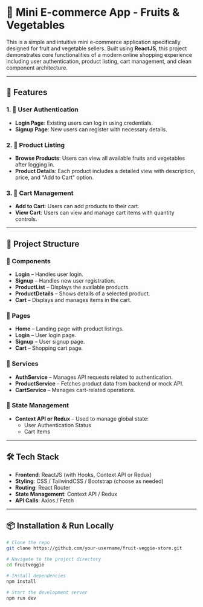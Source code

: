 # 🍎 Mini E-commerce App - Fruits & Vegetables

This is a simple and intuitive mini e-commerce application specifically designed for fruit and vegetable sellers. Built using **ReactJS**, this project demonstrates core functionalities of a modern online shopping experience including user authentication, product listing, cart management, and clean component architecture.

---

## 🚀 Features

### 1. 👤 User Authentication
- **Login Page**: Existing users can log in using credentials.
- **Signup Page**: New users can register with necessary details.

### 2. 🛒 Product Listing
- **Browse Products**: Users can view all available fruits and vegetables after logging in.
- **Product Details**: Each product includes a detailed view with description, price, and "Add to Cart" option.

### 3. 🧺 Cart Management
- **Add to Cart**: Users can add products to their cart.
- **View Cart**: Users can view and manage cart items with quantity controls.

---

## 🧱 Project Structure

### 🔹 Components
- **Login** – Handles user login.
- **Signup** – Handles new user registration.
- **ProductList** – Displays the available products.
- **ProductDetails** – Shows details of a selected product.
- **Cart** – Displays and manages items in the cart.

### 🔹 Pages
- **Home** – Landing page with product listings.
- **Login** – User login page.
- **Signup** – User signup page.
- **Cart** – Shopping cart page.

### 🔹 Services
- **AuthService** – Manages API requests related to authentication.
- **ProductService** – Fetches product data from backend or mock API.
- **CartService** – Manages cart-related operations.

### 🔹 State Management
- **Context API or Redux** – Used to manage global state:
  - User Authentication Status
  - Cart Items

---

## 🛠️ Tech Stack

- **Frontend**: ReactJS (with Hooks, Context API or Redux)
- **Styling**: CSS / TailwindCSS / Bootstrap (choose as needed)
- **Routing**: React Router
- **State Management**: Context API / Redux
- **API Calls**: Axios / Fetch

---

## 📦 Installation & Run Locally

```bash
# Clone the repo
git clone https://github.com/your-username/fruit-veggie-store.git

# Navigate to the project directory
cd fruitveggie

# Install dependencies
npm install

# Start the development server
npm run dev
